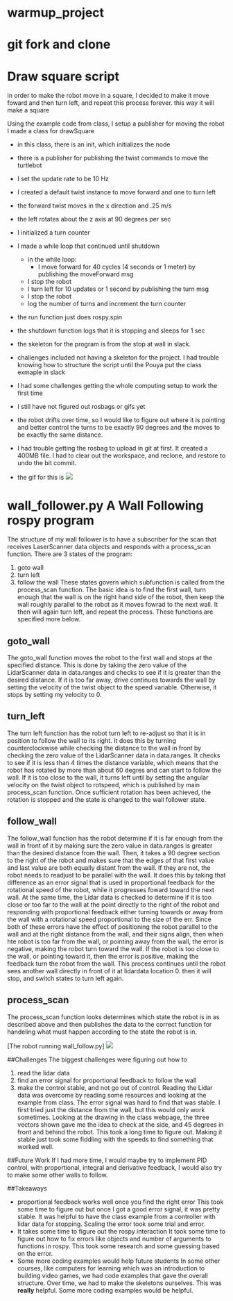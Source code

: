# warmup_project
# git fork and clone

# Draw square script
in order to make the robot move in a square, I decided to make it move foward
and then turn left, and repeat this process forever. this way it will make a
square

Using the example code from class, I setup a publisher for moving the robot
I made a class for drawSquare
  - in this class, there is an init, which initializes the node
  - there is a publisher for publishing the twist commands to move the turtlebot
  - I set the update rate to be 10 Hz
  - I created a default twist instance to move forward and one to turn left
  - the forward twist moves in the x direction and .25 m/s
  - the left rotates about the z axis at 90 degrees per sec
  - I initialized a turn counter
  - I made a while loop that continued until shutdown
      - in the while loop:
      	- I move forward for 40 cycles (4 seconds or 1 meter) by publishing the
	  moveForward msg
	- I stop the robot 
	- I turn left for 10 updates or 1 second by publishing the turn msg
	- I stop the robot
	- log the number of turns and increment the turn counter
  - the run function just does rospy.spin
  - the shutdown function logs that it is stopping and sleeps for 1 sec
  - the skeleton for the program is from the stop at wall in slack.

  - challenges included not having a skeleton for the project. I had trouble
  knowing how to structure the script until the Pouya put the class exmaple in slack
  
  - I had some challenges getting the whole computing setup to work the first time
  - I still have not figured out rosbags or gifs yet

  - the robot drifts over time, so I would like to figure out where it is pointing
  and better control the turns to be exactly 90 degrees and the moves to be exactly
  the same distance.

  - I had trouble getting the rosbag to upload in git at first. It created a 400MB
    file. I had to clear out the workspace, and reclone, and restore to undo the
    bit commit.

  - the gif for this is ![](draw_square.gif)

# wall_follower.py A Wall Following rospy program

The structure of my wall follower is to have a subscriber for the scan
that receives LaserScanner data objects and responds with a
process_scan function. There are 3 states of the program:
1. goto wall
2. turn left
3. follow the wall
These states govern which subfunction is called from the process_scan
function. The basic idea is to find the first wall, turn enough that
the wall is on the right hand side of the robot, then keep the wall
roughly parallel to the robot as it moves fowrad to the next wall. It
then will again turn left, and repeat the process. These functions are
specified more below.

## goto_wall
The goto_wall function moves the robot to the first wall and stops at
the specified distance. This is done by taking the zero value of the
LidarScanner data in data.ranges and checks to see if it is greater
than the desired distance. If it is too far away, drive continues
towards the wall by setting the velocity of the twist object to the speed variable. Otherwise, it
stops by setting my velocity to 0. 

## turn_left
The turn left function has the robot turn left to re-adjust so that it
is in position to follow the wall to its right. It does this by turning
counterclockwise while checking the distance to the wall in front by checking
the zero value of the LidarScanner data in data.ranges. It checks to
see if it is less than 4 times the distance variable, which means that
the robot has rotated by more than about 60 degres and can start to
follow the wall. If it is too close to the wall, it turns left until
by setting the angular velocity on the twist object to rotspeed, which
is published by main process_scan function. Once sufficient rotation
has been achieved, the rotation is stopped and the state is changed to
the wall follower state.  

## follow_wall
The follow_wall function has the robot determine if it is far enough
from the wall in front of it by making sure the zero value in
data.ranges is greater than the desired distance from the wall. Then,
it takes a 90 degree section to the right of the robot and makes sure
that the edges of that first value and last value are both equally
distant from the wall. If they are not, the robot needs to readjust to
be parallel with the wall. It does this by 
taking that difference as an error signal that is used in proportional
feedback for the rotational speed of the robot, while it progresses
foward toward the next wall. At the same time, the Lidar data is
checked to determine if it is too close or too far to the wall at the
point directly to the right of the robot and responding with
proportional feedback either  turning towards or away from the wall with a rotational speed
proportional to the size of the err. Since both of these errors have
the effect of positioning the robot parallel to the wall and at the
right distance from the wall, and their signs align, then when hte
robot is too far from the wall, or pointing away from the wall, the
error is negative, making the robot turn toward the wall. If the robot
is too close to the wall, or pointing toward it, then the error is
positive, making the feedback turn the robot from the wall. This
process continues until the robot sees another wall directly in front
of it at lidardata location 0. then it will stop, and switch states to
turn left again.

## process_scan
The process_scan function looks determines which state the robot is in
as described above and then publishes the data to the correct function
for handeling what must happen according to the state the robot is in.

[The robot running wall_follow.py] ![](wall_follow.gif)

##Challenges
The biggest challenges were figuring out how to
1. read the lidar data
2. find an error signal for proportional feedback to follow the wall
3. make the control stable, and not go out of control.
Reading the Lidar data was overcome by reading some resources  and
looking at the example from class. The error signal was hard to find
that was stable. I first tried just the distance from the wall, but
this would only work sometimes. Looking at the drawing in the class
webpage, the three vectors shown gave me the idea to check at the
side, and 45 degrees in front and behind the robot. This took a long
time to figure out. Making it stable just took some fiddling with the
speeds to find something that worked well.

##Future Work
If I had more time, I would maybe try to implement PID control, with
proportional, integral and derivative feedback, I would also try to
make some other walls to follow.

##Takeaways
- proportional feedback works well once you find the right error
This took some time to figure out but once I got a good error signal,
it was pretty stable. It was helpful to have the class example
from a controller with lidar data for stopping. Scaling the error took
some trial and error.
- It takes some time to figure out the rospy interaction
It took some time to figure out how to fix errors like objects and
number of arguments to functions in rospy. This took some research  and
some guessing based on the error. 
- Some more coding examples would help future students
In some other courses, like computers for learning which was an
introduction to building video games, we had
code examples that gave the overall structure. Over time, we had to
make the skeletons ourselves. This was **really** helpful. Some more
coding examples would be helpful.

